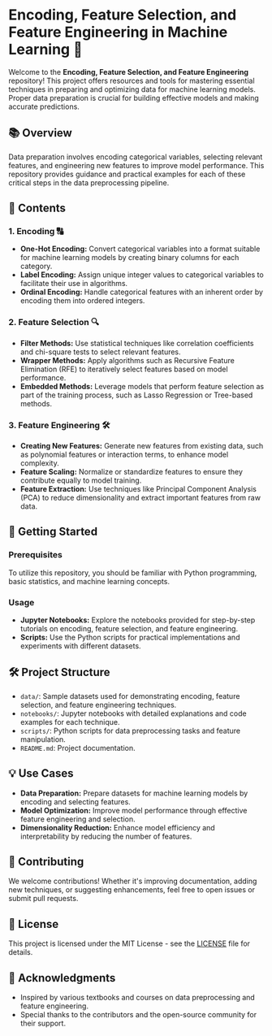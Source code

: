 # Encoding, Feature Selection, and Feature Engineering in Machine Learning 🔧

Welcome to the **Encoding, Feature Selection, and Feature Engineering** repository! This project offers resources and tools for mastering essential techniques in preparing and optimizing data for machine learning models. Proper data preparation is crucial for building effective models and making accurate predictions.

## 📚 Overview

Data preparation involves encoding categorical variables, selecting relevant features, and engineering new features to improve model performance. This repository provides guidance and practical examples for each of these critical steps in the data preprocessing pipeline.

## 📖 Contents

### 1. **Encoding** 🔠
   - **One-Hot Encoding:** Convert categorical variables into a format suitable for machine learning models by creating binary columns for each category.
   - **Label Encoding:** Assign unique integer values to categorical variables to facilitate their use in algorithms.
   - **Ordinal Encoding:** Handle categorical features with an inherent order by encoding them into ordered integers.

### 2. **Feature Selection** 🔍
   - **Filter Methods:** Use statistical techniques like correlation coefficients and chi-square tests to select relevant features.
   - **Wrapper Methods:** Apply algorithms such as Recursive Feature Elimination (RFE) to iteratively select features based on model performance.
   - **Embedded Methods:** Leverage models that perform feature selection as part of the training process, such as Lasso Regression or Tree-based methods.

### 3. **Feature Engineering** 🛠️
   - **Creating New Features:** Generate new features from existing data, such as polynomial features or interaction terms, to enhance model complexity.
   - **Feature Scaling:** Normalize or standardize features to ensure they contribute equally to model training.
   - **Feature Extraction:** Use techniques like Principal Component Analysis (PCA) to reduce dimensionality and extract important features from raw data.

## 🚀 Getting Started

### Prerequisites
To utilize this repository, you should be familiar with Python programming, basic statistics, and machine learning concepts.

### Usage
- **Jupyter Notebooks:** Explore the notebooks provided for step-by-step tutorials on encoding, feature selection, and feature engineering.
- **Scripts:** Use the Python scripts for practical implementations and experiments with different datasets.

## 🛠️ Project Structure
- `data/`: Sample datasets used for demonstrating encoding, feature selection, and feature engineering techniques.
- `notebooks/`: Jupyter notebooks with detailed explanations and code examples for each technique.
- `scripts/`: Python scripts for data preprocessing tasks and feature manipulation.
- `README.md`: Project documentation.

## 💡 Use Cases
- **Data Preparation:** Prepare datasets for machine learning models by encoding and selecting features.
- **Model Optimization:** Improve model performance through effective feature engineering and selection.
- **Dimensionality Reduction:** Enhance model efficiency and interpretability by reducing the number of features.

## 🤝 Contributing
We welcome contributions! Whether it's improving documentation, adding new techniques, or suggesting enhancements, feel free to open issues or submit pull requests.

## 📄 License
This project is licensed under the MIT License - see the [LICENSE](LICENSE) file for details.

## 👥 Acknowledgments
- Inspired by various textbooks and courses on data preprocessing and feature engineering.
- Special thanks to the contributors and the open-source community for their support.
